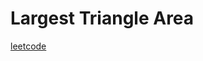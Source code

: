 Largest Triangle Area
=====================
[leetcode](https://leetcode.com/problems/largest-triangle-area)
